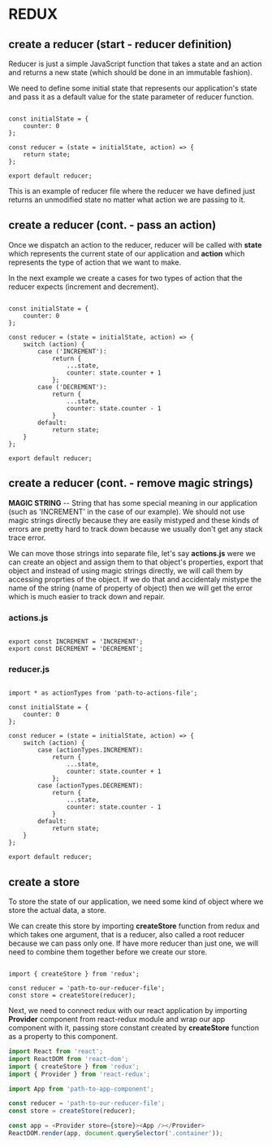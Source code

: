 # REDUX 

## create a reducer (start - reducer definition)

Reducer is just a simple JavaScript function that takes a state and an action and returns a new state (which should be done in an immutable fashion).

We need to define some initial state that represents our application's state and pass it as a default value for the state parameter of reducer function.

<pre><code>
const initialState = {
    counter: 0
};

const reducer = (state = initialState, action) => {
    return state;
};

export default reducer;
</pre></code>

This is an example of reducer file where the reducer we have defined just returns an unmodified state no matter what action we are passing to it.

## create a reducer (cont. - pass an action)

Once we dispatch an action to the reducer, reducer will be called with __state__ which represents the current state of our application and __action__ which represents the type of action that we want to make.

In the next example we create a cases for two types of action that the reducer expects (increment and decrement).

<pre><code>
const initialState = {
    counter: 0
};

const reducer = (state = initialState, action) => {
    switch (action) {
        case ('INCREMENT'): 
            return {
                ...state,
                counter: state.counter + 1
            };
        case ('DECREMENT'):
            return {
                ...state,
                counter: state.counter - 1
            }
        default: 
            return state;
    }
};

export default reducer;
</pre></code>

## create a reducer (cont. - remove magic strings)

__MAGIC STRING__ -- String that has some special meaning in our application (such as 'INCREMENT' in the case of our example). We should not use magic strings directly because they are easily mistyped and these kinds of errors are pretty hard to track down because we usually don't get any stack trace error.  

We can move those strings into separate file, let's say __actions.js__ were we can create an object and assign them to that object's properties, export that object and instead of using magic strings directly, we will call them by accessing proprties of the object. If we do that and accidentaly mistype the name of the string (name of property of object) then we will get the error which is much easier to track down and repair.

### actions.js 

<pre><code>
export const INCREMENT = 'INCREMENT';
export const DECREMENT = 'DECREMENT';
</pre></code>

### reducer.js

<pre><code>
import * as actionTypes from 'path-to-actions-file';

const initialState = {
    counter: 0
};

const reducer = (state = initialState, action) => {
    switch (action) {
        case (actionTypes.INCREMENT): 
            return {
                ...state,
                counter: state.counter + 1
            };
        case (actionTypes.DECREMENT):
            return {
                ...state,
                counter: state.counter - 1
            }
        default: 
            return state;
    }
};

export default reducer;
</pre></code>

## create a store

To store the state of our application, we need some kind of object where we store the actual data, a store.

We can create this store by importing __createStore__ function from redux and which takes one argument, that is a reducer, also called a root reducer because we can pass only one. If have more reducer than just one, we will need to combine them together before we create our store.

<pre><code>
import { createStore } from 'redux';

const reducer = 'path-to-our-reducer-file';
const store = createStore(reducer);
</pre></code>

Next, we need to connect redux with our react application by importing __Provider__ component from react-redux module and wrap our app component with it, passing store constant created by __createStore__ function as a property to this component.

```javascript
import React from 'react';
import ReactDOM from 'react-dom';
import { createStore } from 'redux';
import { Provider } from 'react-redux';

import App from 'path-to-app-component';

const reducer = 'path-to-our-reducer-file';
const store = createStore(reducer);

const app = <Provider store={store}><App /></Provider>
ReactDOM.render(app, document.querySelector('.container'));
```



